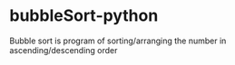# bubbleSort-python
Bubble sort is program of sorting/arranging the number in ascending/descending order
